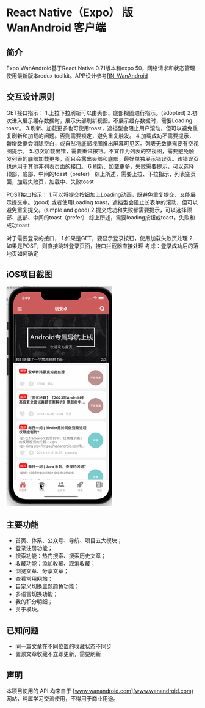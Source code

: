 # React Native（Expo） 版 WanAndroid 客户端

## 简介
Expo WanAndroid基于React Native 0.71版本和expo 50，网络请求和状态管理使用最新版本redux toolkit。APP设计参考[RN_WanAndroid](https://github.com/aijason/RN_WanAndroid)

## 交互设计原则
GET接口指示：
1.上拉下拉刷新可以由头部、底部视图进行指示。(adopted)
2.初次进入展示缓存数据时，展示头部刷新视图。不展示缓存数据时，需要Loading toast。
3.刷新、加载更多也可使用toast，遮挡型会阻止用户滚动，但可以避免重复刷新和加载的问题。否则需要锁定，避免重复触发。
4.加载成功不需要提示，新增数据会消除空白，或自然将底部视图推出屏幕可见区。列表无数据需要有空视图提示。
5.初次加载出错，需要重试按钮。不宜作为列表的空视图，需要避免触发列表的底部加载更多，而且会露出头部和底部，最好单独展示错误页。该错误页也适用于其他非列表页面的接口。
6.刷新、加载更多，失败需要提示，可以选择顶部、底部、中间的toast（prefer）
综上所述，需要上拉、下拉指示，列表空页面，加载失败页，加载中、失败toast

POST接口指示：
1.可以将提交按钮加上Loading动画，既避免重复提交、又能展示提交中。(good)
或者使用Loading toast，遮挡型会阻止长表单的滚动，但可以避免重复提交。(simple and good)
2.提交成功和失败都需要提示，可以选择顶部、底部、中间的toast（prefer）
综上所述，需要loading按钮或toast，失败和成功toast


对于需要登录的接口，
1.如果是GET，要显示登录按钮，使用加载失败页处理
2.如果是POST，则直接跳转登录页面，接口拦截器直接处理
考虑：登录成功后的落地页如何确定

## iOS项目截图
![](screenshots/1.gif)

## 主要功能

* 首页、体系、公众号、导航、项目五大模块；
* 登录注册功能；
* 搜索功能：热门搜索、搜索历史文章；
* 收藏功能：添加收藏、取消收藏；
* 浏览文章、分享文章；
* 查看常用网站；
* 自定义切换主题颜色功能；
* 多语言切换功能；
* 我的积分明细；
* 关于模块。

## 已知问题
* 同一篇文章在不同位置的收藏状态不同步
* 置顶文章收藏不立即更新，需要刷新


## 声明
本项目使用的 API 均来自于 [www.wanandroid.com](www.wanandroid.com) 网站，纯属学习交流使用，不得用于商业用途。
